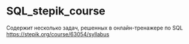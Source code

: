 # SQL_stepik_course
Содержит несколько задач, решенных в онлайн-тренажере по SQL https://stepik.org/course/63054/syllabus 

